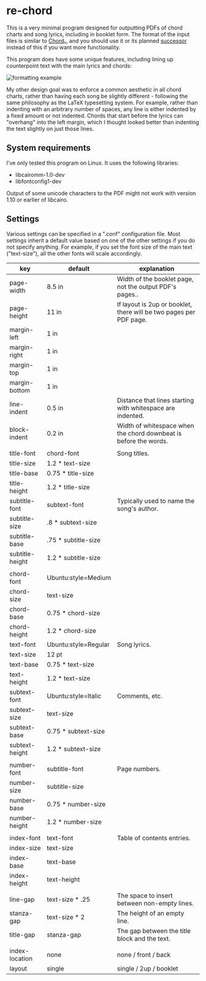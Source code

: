 # re-chord
This is a very minimal program designed for outputting PDFs of chord charts and song lyrics, including in booklet form. The format of the input files is similar to [Chordᵢᵢ](http://www.vromans.org/johan/projects/Chordii/), and you should use it or its planned [successor](https://github.com/sciurius/chordpro) instead of this if you want more functionality.

This program does have some unique features, including lining up counterpoint text with the main lyrics and chords:

![formatting example](https://cloud.githubusercontent.com/assets/11450262/23328049/f22f4402-fae6-11e6-8d12-5f5fdd35081f.png)

My other design goal was to enforce a common aesthetic in all chord charts, rather than having each song be slightly different - following the same philosophy as the LaTeX typesetting system. For example, rather than indenting with an arbitrary number of spaces, any line is either indented by a fixed amount or not indented. Chords that start before the lyrics can "overhang" into the left margin, which I thought looked better than indenting the text slightly on just those lines.

## System requirements
I've only tested this program on Linux. It uses the following libraries:
  * libcairomm-1.0-dev
  * libfontconfig1-dev

Output of some unicode characters to the PDF might not work with version 1.10 or earlier of libcairo.

## Settings
Various settings can be specified in a ".conf" configuration file. Most settings inherit a default value based on one of the other settings if you do not specify anything. For example, if you set the font size of the main text ("text-size"), all the other fonts will scale accordingly.

|key | default | explanation|
|----|----|----|
|page-width | 8.5 in | Width of the booklet page, not the output PDF's pages..|
|page-height | 11 in | If layout is 2up or booklet, there will be two pages per PDF page.|
|margin-left | 1 in | |
|margin-right | 1 in | |
|margin-top | 1 in | |
|margin-bottom | 1 in | |
|line-indent | 0.5 in | Distance that lines starting with whitespace are indented.|
|block-indent | 0.2 in | Width of whitespace when the chord downbeat is before the words.|
| |  | |
|title-font | chord-font | Song titles.|
|title-size | 1.2 * text-size | |
|title-base | 0.75 * title-size | |
|title-height | 1.2 * title-size | |
|subtitle-font | subtext-font | Typically used to name the song's author.|
|subtitle-size | .8 * subtext-size | |
|subtitle-base | .75 * subtitle-size | |
|subtitle-height | 1.2 * subtitle-size | |
| |  | |
|chord-font | Ubuntu:style=Medium | |
|chord-size | text-size | |
|chord-base | 0.75 * chord-size | |
|chord-height | 1.2 * chord-size | |
|text-font | Ubuntu:style=Regular | Song lyrics.|
|text-size | 12 pt | |
|text-base | 0.75 * text-size | |
|text-height | 1.2 * text-size | |
|subtext-font | Ubuntu:style=Italic | Comments, etc.|
|subtext-size | text-size | |
|subtext-base | 0.75 * subtext-size | |
|subtext-height | 1.2 * subtext-size | |
| |  | |
|number-font | subtitle-font | Page numbers.|
|number-size | subtitle-size | |
|number-base | 0.75 * number-size | |
|number-height | 1.2 * number-size | |
| |  | |
|index-font | text-font | Table of contents entries.|
|index-size | text-size | |
|index-base | text-base | |
|index-height | text-height | |
| |  | |
|line-gap | text-size * .25 | The space to insert between non-empty lines.|
|stanza-gap | text-size * 2 | The height of an empty line.|
|title-gap | stanza-gap | The gap between the title block and the text.|
| |  | |
|index-location | none | none / front / back|
|layout | single | single / 2up / booklet|
